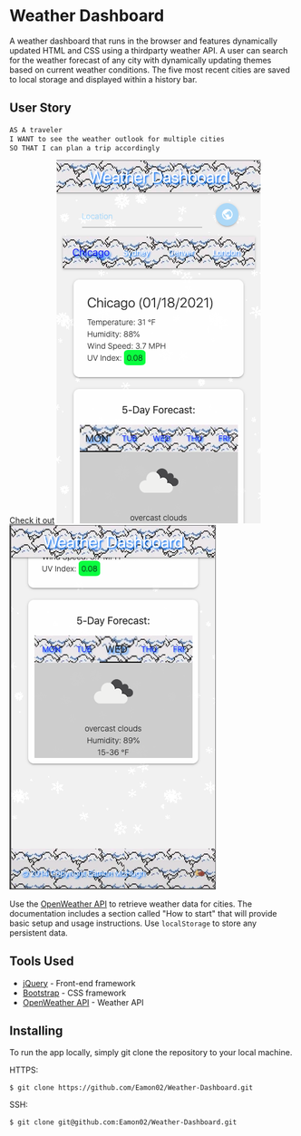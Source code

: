 # Weather Dashboard

A weather dashboard that runs in the browser and features dynamically updated HTML and CSS using a thirdparty weather API. A user can search for the weather forecast of any city with dynamically updating themes based on current weather conditions. The five most recent cities are saved to local storage and displayed within a history bar. 

## User Story

```
AS A traveler
I WANT to see the weather outlook for multiple cities
SO THAT I can plan a trip accordingly
```

[Check it out](https://eamon02.github.io/Weather-Dashboard/)
![Main](./Screenshots/Main.png)
![Forecast](./Screenshots/Forecast.png)


Use the [OpenWeather API](https://openweathermap.org/api) to retrieve weather data for cities. The documentation includes a section called "How to start" that will provide basic setup and usage instructions. Use `localStorage` to store any persistent data.

## Tools Used 

* [jQuery](https://jquery.com/) - Front-end framework 
* [Bootstrap](https://getbootstrap.com/) - CSS framework
* [OpenWeather API](https://openweathermap.org/api) - Weather API

## Installing

To run the app locally, simply git clone the repository to your local machine. 

HTTPS:
````
$ git clone https://github.com/Eamon02/Weather-Dashboard.git
````
SSH:
````
$ git clone git@github.com:Eamon02/Weather-Dashboard.git
````

